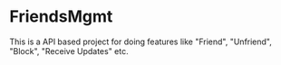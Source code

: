 # FriendsMgmt
This is a API based project for doing features like "Friend", "Unfriend", "Block", "Receive Updates" etc.

